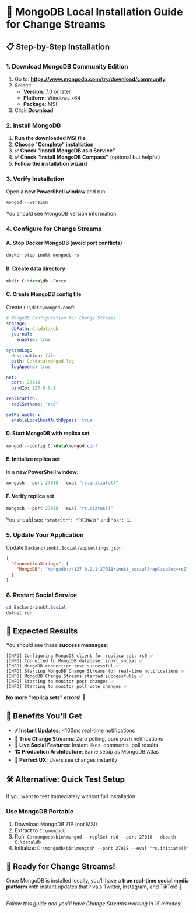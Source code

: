 # 🚀 MongoDB Local Installation Guide for Change Streams

## 📋 **Step-by-Step Installation**

### **1. Download MongoDB Community Edition**
1. Go to: **https://www.mongodb.com/try/download/community**
2. Select:
   - **Version**: 7.0 or later
   - **Platform**: Windows x64
   - **Package**: MSI
3. Click **Download**

### **2. Install MongoDB**
1. **Run the downloaded MSI file**
2. **Choose "Complete" installation**
3. **✅ Check "Install MongoDB as a Service"**
4. **✅ Check "Install MongoDB Compass"** (optional but helpful)
5. **Follow the installation wizard**

### **3. Verify Installation**
Open a **new PowerShell window** and run:
```powershell
mongod --version
```
You should see MongoDB version information.

### **4. Configure for Change Streams**

#### **A. Stop Docker MongoDB (avoid port conflicts)**
```powershell
docker stop innkt-mongodb-rs
```

#### **B. Create data directory**
```powershell
mkdir C:\data\db -Force
```

#### **C. Create MongoDB config file**
Create `C:\data\mongod.conf`:
```yaml
# MongoDB Configuration for Change Streams
storage:
  dbPath: C:\data\db
  journal:
    enabled: true

systemLog:
  destination: file
  path: C:\data\mongod.log
  logAppend: true

net:
  port: 27018
  bindIp: 127.0.0.1

replication:
  replSetName: "rs0"

setParameter:
  enableLocalhostAuthBypass: true
```

#### **D. Start MongoDB with replica set**
```powershell
mongod --config C:\data\mongod.conf
```

#### **E. Initialize replica set**
In a **new PowerShell window**:
```powershell
mongosh --port 27018 --eval "rs.initiate()"
```

#### **F. Verify replica set**
```powershell
mongosh --port 27018 --eval "rs.status()"
```
You should see `"stateStr": "PRIMARY"` and `"ok": 1`.

### **5. Update Your Application**

Update `Backend/innkt.Social/appsettings.json`:
```json
{
  "ConnectionStrings": {
    "MongoDB": "mongodb://127.0.0.1:27018/innkt_social?replicaSet=rs0"
  }
}
```

### **6. Restart Social Service**
```powershell
cd Backend/innkt.Social
dotnet run
```

## 🎯 **Expected Results**

You should see these **success messages**:
```
[INFO] Configuring MongoDB client for replica set: rs0 ✅
[INFO] Connected to MongoDB database: innkt_social ✅
[INFO] MongoDB connection test successful ✅
[INFO] Starting MongoDB Change Streams for real-time notifications ✅
[INFO] MongoDB Change Streams started successfully ✅
[INFO] Starting to monitor post changes ✅
[INFO] Starting to monitor poll vote changes ✅
```

**No more "replica sets" errors!** 🎉

## 🚀 **Benefits You'll Get**

- **⚡ Instant Updates**: <100ms real-time notifications
- **🔄 True Change Streams**: Zero polling, pure push notifications
- **📱 Live Social Features**: Instant likes, comments, poll results
- **🏗️ Production Architecture**: Same setup as MongoDB Atlas
- **🎯 Perfect UX**: Users see changes instantly

## 🛠️ **Alternative: Quick Test Setup**

If you want to test immediately without full installation:

### **Use MongoDB Portable**
1. Download MongoDB ZIP (not MSI)
2. Extract to `C:\mongodb`
3. Run: `C:\mongodb\bin\mongod --replSet rs0 --port 27018 --dbpath C:\data\db`
4. Initialize: `C:\mongodb\bin\mongosh --port 27018 --eval "rs.initiate()"`

## 🎊 **Ready for Change Streams!**

Once MongoDB is installed locally, you'll have a **true real-time social media platform** with instant updates that rivals Twitter, Instagram, and TikTok! 🚀

---

*Follow this guide and you'll have Change Streams working in 15 minutes!*
